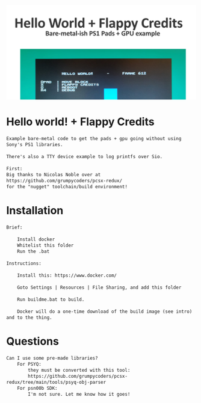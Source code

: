 
![](social_card_PNG.png)


# Hello world! + Flappy Credits
	
	Example bare-metal code to get the pads + gpu going without using Sony's PS1 libraries.

	There's also a TTY device example to log printfs over Sio.

	First:
	Big thanks to Nicolas Noble over at https://github.com/grumpycoders/pcsx-redux/ 
	for the "nugget" toolchain/build environment!
    
    
# Installation

	Brief:

		Install docker
		Whitelist this folder
		Run the .bat

	Instructions:

		Install this: https://www.docker.com/

		Goto Settings | Resources | File Sharing, and add this folder

		Run buildme.bat to build.

		Docker will do a one-time download of the build image (see intro) and to the thing.
		


# Questions


	Can I use some pre-made libraries?
		For PSYQ:
			they must be converted with this tool:	
		    https://github.com/grumpycoders/pcsx-redux/tree/main/tools/psyq-obj-parser
		For psn00b SDK:
		  	I'm not sure. Let me know how it goes!



